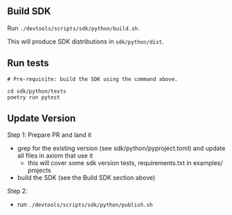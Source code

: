 
## Build SDK

Run `./devtools/scripts/sdk/python/build.sh`.

This will produce SDK distributions in `sdk/python/dist`.

## Run tests

```
# Pre-requisite: build the SDK using the command above.

cd sdk/python/tests
poetry run pytest
```

## Update Version

Step 1: Prepare PR and land it

- grep for the existing version (see sdk/python/pyproject.toml) and update all files in axiom that use it
  - this will cover some sdk version tests, requirements.txt in examples/ projects
- build the SDK (see the Build SDK section above)

Step 2:
- run `./devtools/scripts/sdk/python/publish.sh`
